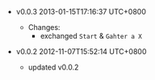 * v0.0.3 2013-01-15T17:16:37 UTC+0800
  - Changes:
    * exchanged `Start` & `Gahter a X`

* v0.0.2 2012-11-07T15:52:14 UTC+0800
  * updated v0.0.2
